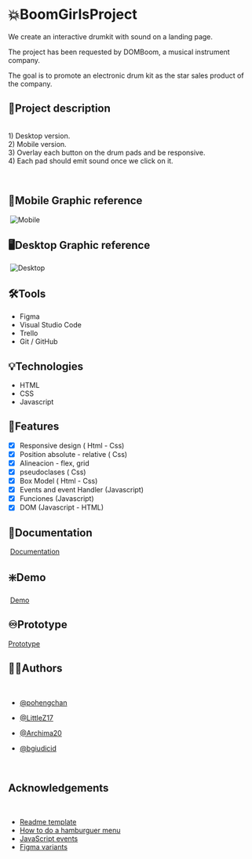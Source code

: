 # :boom:BoomGirlsProject
We create an interactive drumkit with sound on a landing page.
   
The project has been requested by DOMBoom, a musical instrument company. 
   
The goal is to promote an electronic drum kit as the star sales product of the company.   
   
   
## :open_book:Project description   
​        
     1) Desktop version.  
     2) Mobile version.   
     3) Overlay each button on the drum pads and be responsive.     
     4) Each pad should emit sound once we click on it.   
        
   ​
## :iphone:Mobile Graphic reference
​
![Mobile](https://femcoders.notion.site/image/https%3A%2F%2Fs3-us-west-2.amazonaws.com%2Fsecure.notion-static.com%2Fb40a38f6-5832-4bdf-8303-2f084c34a20d%2FWhatsApp_Image_2021-10-29_at_08.46.11.jpeg?table=block&id=c1a0021e-dc27-4e55-9445-b2c96f2e97bb&spaceId=b1698d55-b015-4275-96b0-7b32bc5e291c&width=2000&userId=&cache=v2)
​
## :desktop_computer:Desktop Graphic reference
​
![Desktop](https://femcoders.notion.site/image/https%3A%2F%2Fs3-us-west-2.amazonaws.com%2Fsecure.notion-static.com%2Fcb72f498-a8d2-4955-8b1b-0fc1fc3e8196%2FWhatsApp_Image_2021-10-29_at_08.46.11_(1).jpeg?table=block&id=09b0ce40-d3df-4022-aae2-9b423005663d&spaceId=b1698d55-b015-4275-96b0-7b32bc5e291c&width=2000&userId=&cache=v2)
​
## :hammer_and_wrench:Tools 
- Figma
- Visual Studio Code
- Trello
- Git / GitHub   

## :bulb:Technologies
- HTML
- CSS
- Javascript   
     
## :flashlight:Features
* [x] Responsive design  ( Html - Css)
* [x] Position absolute - relative  ( Css)
* [x] Alineacion - flex, grid
* [x] pseudoclases  ( Css)
* [x] Box Model ( Html - Css)
* [x] Events and event Handler (Javascript)
* [x] Funciones (Javascript)
* [x] DOM (Javascript - HTML)
​
​
## :page_facing_up:Documentation
​
[Documentation](https://femcoders.notion.site/Hit-the-DOMboom-3a2028b203f94b6dbb079a0b5fddf06c)
​
​
## :sparkle:Demo
​
[Demo](https://littlez17.github.io/BoomGirlsProject/)


## :infinity:Prototype

[Prototype](https://www.figma.com/proto/O1sNjTD6bATNnihPXwB7XY/BoomGirls?node-id=126%3A22&scaling=scale-down&page-id=1%3A5&starting-point-node-id=126%3A22)
​
​
## :raising_hand_woman:Authors
​
- [@pohengchan](https://github.com/pohengchan)
- [@LittleZ17](https://github.com/LittleZ17)
- [@Archima20](https://github.com/Archima20)
- [@bgiudicid](https://github.com/bgiudicid)   
     
     ​​
## Acknowledgements
​
 - [Readme template](https://readme.so/)
 - [How to do a hamburguer menu](https://codepen.io/alvarotrigo/pen/MWEJEWG)
 - [JavaScript events](https://www.w3schools.com/js/js_events.asp)
 - [Figma variants](https://help.figma.com/hc/en-us/articles/360056440594-Create-and-use-variants)